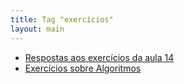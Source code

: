```yaml
---
title: Tag "exercícios"
layout: main
---
```


* [Respostas aos exercícios da aula 14](/./teaching/senai/soca/respostas-exercicios-aula-14)
* [Exercícios sobre Algoritmos](/./teaching/exercises/algorithms)
